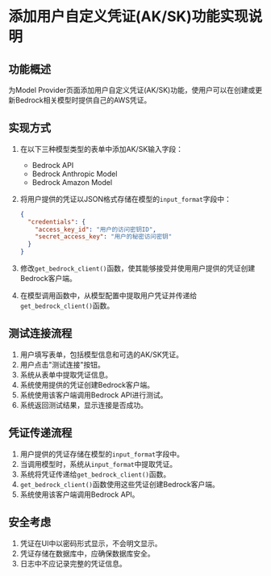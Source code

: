 # 添加用户自定义凭证(AK/SK)功能实现说明

## 功能概述

为Model Provider页面添加用户自定义凭证(AK/SK)功能，使用户可以在创建或更新Bedrock相关模型时提供自己的AWS凭证。

## 实现方式

1. 在以下三种模型类型的表单中添加AK/SK输入字段：
   - Bedrock API
   - Bedrock Anthropic Model
   - Bedrock Amazon Model

2. 将用户提供的凭证以JSON格式存储在模型的`input_format`字段中：
   ```json
   {
     "credentials": {
       "access_key_id": "用户的访问密钥ID",
       "secret_access_key": "用户的秘密访问密钥"
     }
   }
   ```

3. 修改`get_bedrock_client()`函数，使其能够接受并使用用户提供的凭证创建Bedrock客户端。

4. 在模型调用函数中，从模型配置中提取用户凭证并传递给`get_bedrock_client()`函数。

## 测试连接流程

1. 用户填写表单，包括模型信息和可选的AK/SK凭证。
2. 用户点击"测试连接"按钮。
3. 系统从表单中提取凭证信息。
4. 系统使用提供的凭证创建Bedrock客户端。
5. 系统使用该客户端调用Bedrock API进行测试。
6. 系统返回测试结果，显示连接是否成功。

## 凭证传递流程

1. 用户提供的凭证存储在模型的`input_format`字段中。
2. 当调用模型时，系统从`input_format`中提取凭证。
3. 系统将凭证传递给`get_bedrock_client()`函数。
4. `get_bedrock_client()`函数使用这些凭证创建Bedrock客户端。
5. 系统使用该客户端调用Bedrock API。

## 安全考虑

1. 凭证在UI中以密码形式显示，不会明文显示。
2. 凭证存储在数据库中，应确保数据库安全。
3. 日志中不应记录完整的凭证信息。
